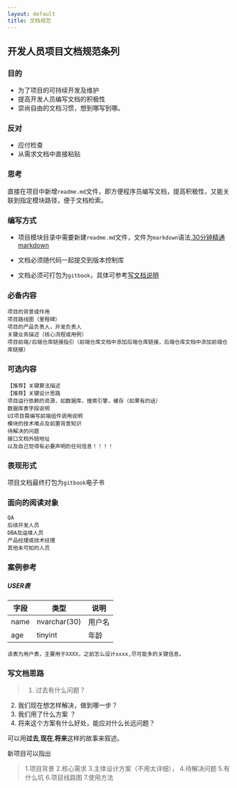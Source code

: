 ```yaml
---
layout: default
title: 文档规范
---
```


## 开发人员项目文档规范条列

### 目的

* 为了项目的可持续开发及维护
* 提高开发人员编写文档的积极性
* 崇尚自由的文档习惯，想到哪写到哪。

### 反对

* 应付检查
* 从需求文档中直接粘贴

### 思考

直接在项目中新增`readme.md`文件，即方便程序员编写文档，提高积极性，又能关联到指定模块路径，便于文档检索。

### 编写方式

* 项目模块目录中需要新建`readme.md`文件，文件为`markdown`语法,[30分钟精通markdown](http://blog.leanote.com/post/freewalk/Markdown-%E8%AF%AD%E6%B3%95%E6%89%8B%E5%86%8C)

* 文档必须随代码一起提交到版本控制库

* 文档必须可打包为`gitbook`，具体可参考[写文档说明](/docs/write-doc.html)

### 必备内容

	项目的背景或作用
	项目路线图（里程碑）
	项目的产品负责人，开发负责人
	关键业务描述（核心流程或用例）
    项目前端/后端仓库链接指引（前端仓库文档中添加后端仓库链接，后端仓库文档中添加前端仓库链接）



### 可选内容

	【推荐】关键算法描述
	【推荐】关键设计思路
	项目运行依赖的资源，如数据库，搜索引擎，缓存（如果有的话）
	数据库表字段说明
	UI项目需编写前端组件调用说明
	模块的技术难点及前置背景知识
	待解决的问题
	接口文档外链地址
	以及自己觉得有必要声明的任何信息！！！！



### 表现形式
项目文档最终打包为`gitbook`电子书

### 面向的阅读对象
	QA
	后续开发人员
	DBA及运维人员
	产品经理或技术经理
	其他未可知的人员

### 案例参考

##### USER表

字段|类型|说明
-|-|-
name|nvarchar(30)|用户名
age|tinyint|年龄

	该表为用户表，主要用于XXXX，之前怎么设计xxxx,尽可能多的关键信息。


### 写文档思路

>1. 过去有什么问题？  
2. 我们现在想怎样解决，做到哪一步？
3. 我们用了什么方案 ？
4. 将来这个方案有什么好处，能应对什么长远问题？

可以用**过去**,**现在**,**将来**这样的故事来叙述。

新项目可以指出

>1.项目背景
2.核心需求
3.主体设计方案（不用太详细），
4.待解决问题
5.有什么坑
6.项目线路图
7.使用方法
